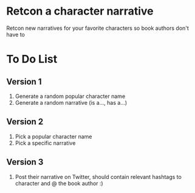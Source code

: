 # Retcon a character narrative
Retcon new narratives for your favorite characters so book authors don't have to

# To Do List
## Version 1
1. Generate a random popular character name
2. Generate a random narrative (is a..., has a...)

## Version 2
1. Pick a popular character name
2. Pick a specific narrative

## Version 3
1. Post their narrative on Twitter, should contain relevant hashtags to character and @ the book author :)
